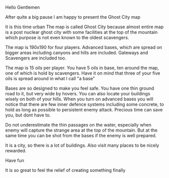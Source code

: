 Hello Gentlemen  

After quite a big pause I am happy to present the Ghost City map  

It is this time urban The map is called Ghost City because almost entire map is a post nuclear ghost city with some facilities at the top of the mountain which purpose is not even known to the oldest scavengers.

The map is 190x190 for four players. Advanced bases, which are spread on bigger areas including canyons and hills are included. Gateways and Scavengers are included too.

The map is 15 oils per player. You have 5 oils in base, ten around the map, one of which is hold by scavengers. Have it on mind that three of your five oils is spread around in what I call "a base"

Bases are so designed to make you feel safe. You have one thin ground road to it, but very wide by hovers. You can also locate your buildings wisely on both of your hills. When you turn on advanced bases you will notice that there are few inner defence systems including some concrete, to hold as long as possible to persistent  enemy attack. Precious time can save you, but dont have to.

Do not underestimate the thin passages on the water, especially when enemy will capture the strange area at the top of the mountain. But at the same time you can be shot from the bases if the enemy is well prepared.

It is a city, so there is a lot of buildings. Also visit many places to be nicely rewarded.

Have fun  

It is so great to feel the relief of creating something finally  
